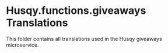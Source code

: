 # Husqy.functions.giveaways Translations

This folder contains all translations used in the Husqy giveaways microservice.
